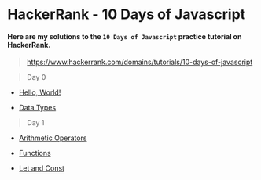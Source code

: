 # HackerRank - 10 Days of Javascript

#### Here are my solutions to the `10 Days of Javascript` practice tutorial on HackerRank.

> https://www.hackerrank.com/domains/tutorials/10-days-of-javascript

> Day 0

- [Hello, World!](Day-0/Hello-World.js)

- [Data Types](Day-0/Data-Types.js)


> Day 1

- [Arithmetic Operators](Day-1/Arithmetic-Operators.js)

- [Functions](Day-1/Functions.js)

- [Let and Const](Day-1/Let-and-Const.js)